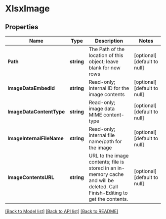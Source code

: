 # XlsxImage

## Properties
Name | Type | Description | Notes
------------ | ------------- | ------------- | -------------
**Path** | **string** | The Path of the location of this object; leave blank for new rows | [optional] [default to null]
**ImageDataEmbedId** | **string** | Read-only; internal ID for the image contents | [optional] [default to null]
**ImageDataContentType** | **string** | Read-only; image data MIME content-type | [optional] [default to null]
**ImageInternalFileName** | **string** | Read-only; internal file name/path for the image | [optional] [default to null]
**ImageContentsURL** | **string** | URL to the image contents; file is stored in an in-memory cache and will be deleted.  Call Finish-Editing to get the contents. | [optional] [default to null]

[[Back to Model list]](../README.md#documentation-for-models) [[Back to API list]](../README.md#documentation-for-api-endpoints) [[Back to README]](../README.md)



